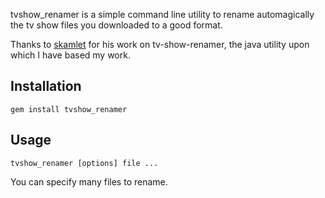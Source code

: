 tvshow_renamer is a simple command line utility to rename automagically the tv show files you downloaded to a good format.

Thanks to [skamlet](https://github.com/skamlet) for his work on tv-show-renamer, the java utility upon which I have based my work.


Installation
------------

`gem install tvshow_renamer`


Usage
-----

`tvshow_renamer [options] file ...`

You can specify many files to rename.

